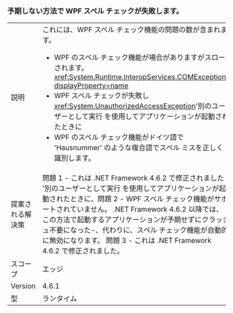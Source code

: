 ### <a name="wpf-spell-checking-fails-in-unexpected-ways"></a>予期しない方法で WPF スペル チェックが失敗します。

|   |   |
|---|---|
|説明|これには、WPF スペル チェック機能の問題の数が含まれます。<ul><li>WPF のスペル チェック機能が場合がありますがスローされます。 <xref:System.Runtime.InteropServices.COMException?displayProperty=name></li><li>WPF スペル チェックが失敗し<xref:System.UnauthorizedAccessException>'別のユーザーとして実行 を使用してアプリケーションが起動されたときに</li><li>WPF のスペル チェック機能がドイツ語で 'Hausnummer' のような複合語でスペル ミスを正しく識別します。</li></ul>|
|提案される解決策|問題 1 - これは .NET Framework 4.6.2 で修正されました '別のユーザーとして実行 を使用してアプリケーションが起動されたときに、問題 2 - WPF スペル チェック機能がサポートされていません。 .NET Framework 4.6.2 以降では、この方法で起動するアプリケーションが予期せずにクラッシュ不要になった-、代わりに、スペル チェック機能が自動的に無効になります。 問題 3 - これは .NET Framework 4.6.2 で修正されました。|
|スコープ|エッジ|
|Version|4.6.1|
|型|ランタイム|

